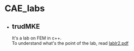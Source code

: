# CAE_labs
* ## trudMKE    
  It's a lab on FEM in c++.   
  To understand what's the point of the lab, read [lablr2.pdf](https://github.com/temis2k16/CAE_labs/blob/master/trudMKE/lablr2.pdf)    
  
